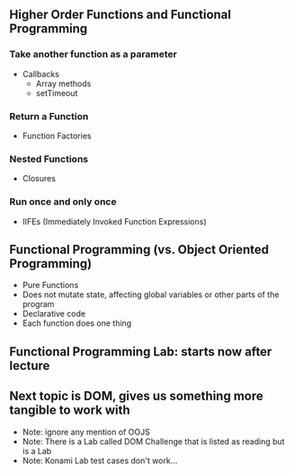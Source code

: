 ## Higher Order Functions and Functional Programming

### Take another function as a parameter
 - Callbacks
   - Array methods
   - setTimeout

### Return a Function
 - Function Factories

### Nested Functions
 - Closures

### Run once and only once
- IIFEs (Immediately Invoked Function Expressions)

## Functional Programming (vs. Object Oriented Programming)
 - Pure Functions
 - Does not mutate state, affecting global variables or other parts of the program
 - Declarative code
 - Each function does one thing




## Functional Programming Lab: starts now after lecture

## Next topic is DOM, gives us something more tangible to work with
- Note: ignore any mention of OOJS
- Note: There is a Lab called DOM Challenge that is listed as reading but is a Lab
- Note: Konami Lab test cases don't work...
